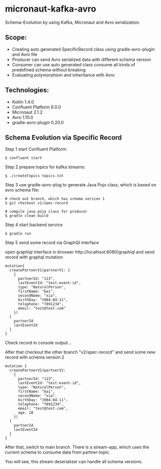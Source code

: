 # micronaut-kafka-avro
Schema-Evolution by using Kafka, Micronaut and Avro serialization.

## Scope:
* Creating auto generated SpecificRecord class using gradle-avro-plugin and Avro file
* Producer can send Avro serialized data with different schema version
* Consumer can use auto generated class consume all kinds of predefined schema without breaking
* Evaluating polymorphism and inheritance with Avro 

## Technologies:
* Kotlin 1.4.0
* Confluent Platform 6.0.0
* Micronaut 2.1.2
* Avro 1.10.0
* gradle-avro-plugin 0.20.0

## Schema Evolution via Specific Record

Step 1 start Confluent Platform:
```
$ confluent start
```

Step 2 prepare topics for kafka streams:
```
$ ./createTopics topics.txt
```

Step 3 use gradle-avro-plug to generate Java Pojo class, which is based on avro schema file:
```
# check out branch, which has schema version 1
$ git checkout v1/spec-record  

# compile java pojo class for producer
$ gradle clean build   
```

Step 4 start backend service
```
$ gradle run
```

Step 5 send some record via GraphQl interface

open graphiql interface in broswer http://localhsot:8080/graphiql and send record with graphql mutation
```
mutation{
  createPartnerV1(partnerV1: {
    {
      partnerId: "123",
      lastEventId: "test-event-id",
      type: "NaturalPerson",
      firstName: "bai",
      secondName: "xia",
      birthDay: "1984-04-11",
      telephone: "7891234",
      email: "test@test.com"
    })
  {
    partnerId
    lastEventId
  }
}
```

Check record in console output...

After that checkout the other branch "v2/spec-record" and send some new record with schema version 2
```
mutation {
  createPartnerV2(partnerV2:
    {
      partnerId: "123",
      lastEventId: "test-event-id",
      type: "NaturalPerson",
      firstName: "bai",
      secondName: "xia",
      birthDay: "1984-04-11",
      telephone: "7891234",
      email: "test@test.com",
      age: 18
    })
  {
    partnerId
    lastEventId
  }
}
```

After that, switch to main branch. There is a stream-app, which uses the current schema to consume data from partner-topic.

You will see, this stream deserializer can handle all schema versions. 

